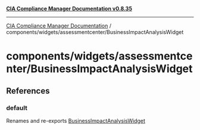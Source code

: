 [**CIA Compliance Manager Documentation v0.8.35**](../../../../README.md)

***

[CIA Compliance Manager Documentation](../../../../modules.md) / components/widgets/assessmentcenter/BusinessImpactAnalysisWidget

# components/widgets/assessmentcenter/BusinessImpactAnalysisWidget

## References

### default

Renames and re-exports [BusinessImpactAnalysisWidget](../../../variables/BusinessImpactAnalysisWidget.md)
